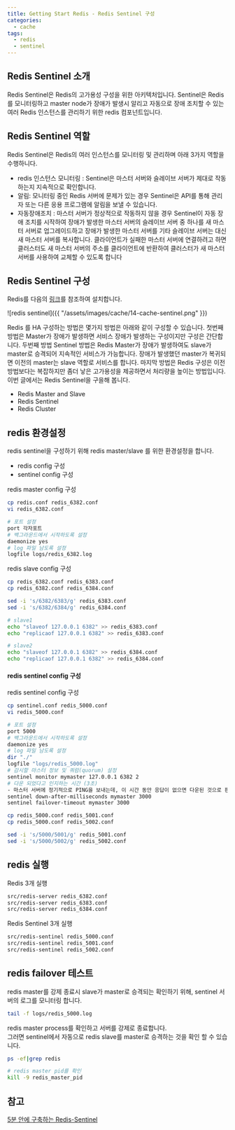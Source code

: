 ```yaml
---
title: Getting Start Redis - Redis Sentinel 구성
categories: 
  - cache
tags:
  - redis
  - sentinel 
---
```


## Redis Sentinel 소개
Redis Sentinel은 Redis의 고가용성 구성을 위한 아키텍처입니다. Sentinel은 Redis를 모니터링하고 master node가 장애가 발생시 알리고 자동으로 장애 조치할 수 있는 여러 Redis 인스턴스를 관리하기 위한 redis 컴포넌트입니다.

## Redis Sentinel 역할
Redis Sentinel은 Redis의 여러 인스턴스를 모니터링 및 관리하며 아래 3가지 역할을 수행하니다.
- redis 인스턴스 모니터링 : Sentinel은 마스터 서버와 슬레이브 서버가 제대로 작동하는지 지속적으로 확인합니다.  
- 알림: 모니터링 중인 Redis 서버에 문제가 있는 경우 Sentinel은 API를 통해 관리자 또는 다른 응용 프로그램에 알림을 보낼 수 있습니다.  
- 자동장애조치 : 마스터 서버가 정상적으로 작동하지 않을 경우 Sentinel이 자동 장애 조치를 시작하여 장애가 발생한 마스터 서버의 슬레이브 서버 중 하나를 새 마스터 서버로 업그레이드하고 장애가 발생한 마스터 서버를 기타 슬레이브 서버는 대신 새 마스터 서버를 복사합니다. 클라이언트가 실패한 마스터 서버에 연결하려고 하면 클러스터도 새 마스터 서버의 주소를 클라이언트에 반환하여 클러스터가 새 마스터 서버를 사용하여 교체할 수 있도록 합니다 

## Redis Sentinel 구성
Redis를 다음의 [링크](https://yoonjk.github.io/cache/install-redis/)를 참조하여 설치합니다.

![redis sentinel]({{ "/assets/images/cache/14-cache-sentinel.png" }})

Redis 를 HA 구성하는 방법은 몇가지 방법은 아래와 같이 구성할 수 있습니다. 첫번째 방법은 Master가 장애가 발생하면 서비스 장애가 발생하는 구성이지만 구성은 간단합니다. 두번째 방법 Sentinel 방법은 Redis Master가 장애가 발생하여도 slave가 master로 승격되어 지속적인 서비스가 가능합니다. 장애가 발생했던 master가 복귀되면 이전의 master는 slave 역할로 서비스를 합니다.
마지막 방법은 Redis 구성은 이전 방법보다는 복잡하지만 좀더 낳은 고가용성을 제공하면서 처리량을 높이는 방법입니다.  
이번 글에서는 Redis Sentinel을 구을해 봅니다.

- Redis Master and Slave 
- Redis Sentinel
- Redis Cluster 

## redis 환경설정 
redis sentinel을 구성하기 위해 redis master/slave 를 위한 환경설정을 합니다.  
- redis config 구성
- sentinel config 구성

redis master config 구성
```bash
cp redis.conf redis_6382.conf
vi redis_6382.conf

# 포트 설정
port 각자포트
# 백그라운드에서 시작하도록 설정
daemonize yes
# log 파일 남도록 설정
logfile logs/redis_6382.log
```

redis slave config 구성
```bash
cp redis_6382.conf redis_6383.conf 
cp redis_6382.conf redis_6384.conf

sed -i 's/6382/6383/g' redis_6383.conf 
sed -i 's/6382/6384/g' redis_6384.conf 

# slave1
echo "slaveof 127.0.0.1 6382" >> redis_6383.conf
echo "replicaof 127.0.0.1 6382" >> redis_6383.conf

# slave2
echo "slaveof 127.0.0.1 6382" >> redis_6384.conf
echo "replicaof 127.0.0.1 6382" >> redis_6384.conf
```

#### redis sentinel config 구성
redis sentinel config 구성
```bash
cp sentinel.conf redis_5000.conf
vi redis_5000.conf

# 포트 설정
port 5000
# 백그라운드에서 시작하도록 설정
daemonize yes
# log 파일 남도록 설정
dir "./"
logfile "logs/redis_5000.log"
# 감시할 마스터 정보 및 쿼럼(quorum) 설정
sentinel monitor mymaster 127.0.0.1 6382 2
# 다운 되었다고 인지하는 시간 (3초)
- 마스터 서버에 정기적으로 PING을 보내는데, 이 시간 동안 응답이 없으면 다운된 것으로 판단하고 장애조치(failover) 작업을 시작합니다
sentinel down-after-milliseconds mymaster 3000
sentinel failover-timeout mymaster 3000
```

```bash
cp redis_5000.conf redis_5001.conf
cp redis_5000.conf redis_5002.conf

sed -i 's/5000/5001/g' redis_5001.conf 
sed -i 's/5000/5002/g' redis_5002.conf 
```

## redis 실행
Redis 3개 실행
```bash
src/redis-server redis_6382.conf
src/redis-server redis_6383.conf
src/redis-server redis_6384.conf
```

Redis Sentinel 3개 실행
```bash
src/redis-sentinel redis_5000.conf
src/redis-sentinel redis_5001.conf
src/redis-sentinel redis_5002.conf
```

## redis failover 테스트
redis master를 강제 종료시 slave가 master로 승격되는 확인하기 위해, sentinel 서버의 로그를 모니터링 합니다.

```bash
tail -f logs/redis_5000.log
```
redis master process를 확인하고 서버를 강제로 종료합니다.  
그러면 sentinel에서 자동으로 redis slave를 master로 승격하는 것을 확인 할 수 있습니다.
```bash
ps -ef|grep redis

# redis master pid를 확인
kill -9 redis_master_pid
```

## 참고
[5분 안에 구축하는 Redis-Sentinel](https://co-de.tistory.com/15)
 
